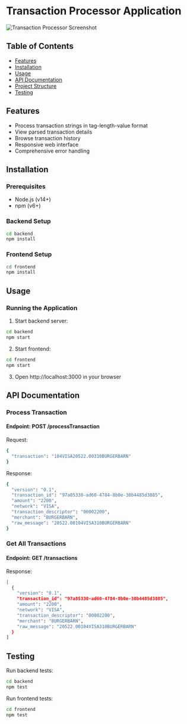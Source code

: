 # Transaction Processor Application

![Transaction Processor Screenshot](./screenshot.png)

## Table of Contents
- [Features](#features)
- [Installation](#installation)
- [Usage](#usage)
- [API Documentation](#api-documentation)
- [Project Structure](#project-structure)
- [Testing](#testing)


## Features
- Process transaction strings in tag-length-value format
- View parsed transaction details
- Browse transaction history
- Responsive web interface
- Comprehensive error handling

## Installation

### Prerequisites
- Node.js (v14+)
- npm (v6+)

### Backend Setup
```bash
cd backend
npm install
```

### Frontend Setup
```bash
cd frontend
npm install
```

## Usage
### Running the Application
1. Start backend server:
```bash
cd backend
npm start
```
2. Start frontend:
```bash
cd frontend
npm start
```
3. Open http://localhost:3000 in your browser

## API Documentation
### Process Transaction
#### Endpoint: POST /processTransaction
Request:
```bash
{
  "transaction": "104VISA20522.00310BURGERBARN"
}
```
Response:
```bash
{
  "version": "0.1",
  "transaction_id": "97a85330-ad60-4784-8b0e-30b4485d3885",
  "amount": "2200",
  "network": "VISA",
  "transaction_descriptor": "00002200",
  "merchant": "BURGERBARN",
  "raw_message": "20522.00104VISA310BURGERBARN"
}
```
### Get All Transactions
#### Endpoint: GET /transactions
Response:
```bash
[
  {
    "version": "0.1",
    "transaction_id": "97a85330-ad60-4784-8b0e-30b4485d3885",
    "amount": "2200",
    "network": "VISA",
    "transaction_descriptor": "00002200",
    "merchant": "BURGERBARN",
    "raw_message": "20522.00104VISA310BURGERBARN"
  }
]
```

## Testing
Run backend tests:
```bash
cd backend
npm test
```
Run frontend tests:
```bash
cd frontend
npm test
```

